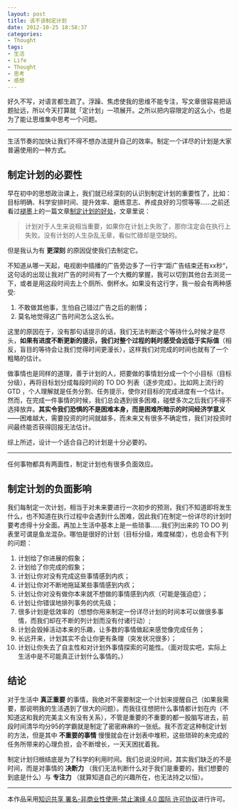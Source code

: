 ```yaml
---
layout: post
title: 该不该制定计划
date: 2012-10-25 18:58:37
categories:
- Thought
tags:
- 生活
- Life
- Thought
- 思考
- 感想
---
```


好久不写，对语言都生疏了。浮躁、焦虑使我的思维不能专注，写文章很容易把话题扯远，所以今天打算就「定计划」一项展开。之所以把内容限定的这么小，也是为了能让思维集中思考一个问题。


-------


生活节奏的加快让我们不得不想办法提升自己的效率。制定一个详尽的计划是大家普遍使用的一种方式。

## **制定计划的必要性**

早在初中的思想政治课上，我们就已经深刻的认识到制定计划的重要性了，比如：目标明确、科学安排时间、提升效率、磨练意志、养成良好的习惯等等……之前还看过[褪墨](http://www.mifengtd.cn/)上的一篇文章[制定计划的好处](http://www.mifengtd.cn/articles/the-pros-of-having-a-plan.html)，文章里说：

>计划对于人生来说相当重要，如果你在计划上失败了，那你注定会在执行上失败。没有计划的人生杂乱无章，看似忙碌却是空缺的。

但是我认为有 **更深刻** 的原因促使我们去制定它。


不知道从哪一天起，电视剧中插播的广告旁边多了一行字“距广告结束还有xx秒“，这句话的出现让我对广告的时间有了一个大概的掌握，我可以切到其他台去浏览一下，或者是用这段时间去上个厕所、倒杯水。如果没有这行字，我一般会有两种感受:

1. 不敢做其他事，生怕自己错过广告之后的剧情；
2. 莫名地觉得这广告时间怎么这么长。

这里的原因在于，没有那句话提示的话，我们无法判断这个等待什么时候才是尽头，**如果有进度不断更新的提示，我们对整个过程的耗时感受会远低于实际值**（相反，盲目的等待会让我们觉得时间更漫长），这样我们对完成的时间也就有了一个粗略的估计。

<!-- more -->

做事情也是同样的道理，善于计划的人，把要做的事情划分成一个个小目标（目标分级），再将目标划分成每段时间的 TO DO 列表（逐步完成）。比如网上流行的 GTD ，个人理解就是任务分割、任务提示，使你对目标的完成进度有一个估计。然而，在完成一件事情的时候，我们总会遇到很多困难，碰壁多次之后我们不得不选择放弃。**其实令我们恐惧的不是困难本身，而是困难所暗示的时间经济学意义**——困难越大，需要投资的时间就越多，而未来又有很多不确定性，我们对投资时间最终能否获得回报无法估计。

综上所述，设计一个适合自己的计划是十分必要的。

--------

任何事物都具有两面性，制定计划也有很多负面效应。

## **制定计划的负面影响**

我们每制定一次计划，相当于对未来要进行一次初步的预测，我们不知道即将发生什么，也不知道在执行过程中会遇到什么困难，因此我们在制定一份详尽的计划时要考虑得十分全面。再加上生活中基本上是一些琐事……我们列出来的 TO DO 列表里可谓是鱼龙混杂。哪怕是很好的计划（目标分级，难度梯度），也总会有下列的问题：

1. 计划给了你进展的假象；
2. 计划给了你完成的假象；
3. 计划让你对没有完成这些事情感到内疚；
4. 计划让你对不断地拖延某些事情感到内疚；
5. 计划让你对没有做你本来就不想做的事情感到内疚（可能是强迫症）；
6. 计划让你错误地排列事务的优先级；
7. 很多计划是低效率的（想想你用来制定一份详尽计划的时间本可以做很多事情，而我们却在不断的列计划而没有付诸行动）;
8. 计划会毁掉活动本来的乐趣，让多数的事情做起来感觉像完成任务；
9. 长远开来，计划其实不会让你更有条理（突发状况很多）；
10. 计划让你失去了自主性和对计划外事情探索的可能性。（面对现实吧，实际上生活中是不可能真正计划什么事情的。）

## **结论**
对于生活中 **真正重要** 的事情，我绝对不需要制定一个计划来提醒自己（如果我需要，那说明我的生活遇到了很大的问题）。而我往往想把什么事情都计划在内（不知道这和我的完美主义有没有关系），不管是重要的不重要的都一股脑写进去，前段时间清华均分95的学霸就是制定了密密麻麻的一张纸。我不否定这种制定计划的方法，但是其中 **不重要的事情** 慢慢就会在计划表中堆积，这些琐碎的未完成的任务所带来的心理负担，会不断增长，一天天困扰着我。

制定计划归根结底是为了科学的利用时间。我们总说没时间，其实我们缺乏的不是时间，而是对事情的 **决断力** （我们无法判断什么对于我们是重要的，我们想要的到底是什么）与 **专注力** （就算知道自己的兴趣所在，也无法持之以恒）。

--------------
本作品采用[知识共享 署名-非商业性使用-禁止演绎 4.0 国际 许可协议](http://creativecommons.org/licenses/by-nc-nd/4.0/)进行许可。
